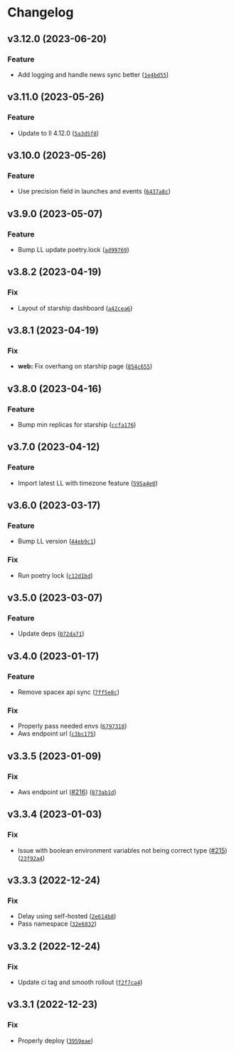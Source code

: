# Changelog

<!--next-version-placeholder-->

## v3.12.0 (2023-06-20)

### Feature

* Add logging and handle news sync better ([`1e4bd55`](https://github.com/ItsCalebJones/SpaceLaunchNow-Server/commit/1e4bd55e6763c1ed4e2cd2d6b72fea5453e309ba))

## v3.11.0 (2023-05-26)
### Feature
* Update to ll 4.12.0 ([`5a3d5f8`](https://github.com/ItsCalebJones/SpaceLaunchNow-Server/commit/5a3d5f8cfa58780a942aee5256c281926d8f06fd))

## v3.10.0 (2023-05-26)
### Feature
* Use precision field in launches and events ([`6437a8c`](https://github.com/ItsCalebJones/SpaceLaunchNow-Server/commit/6437a8cd4705db233ee81610622bc26c79e47116))

## v3.9.0 (2023-05-07)
### Feature
* Bump LL update poetry.lock ([`ad99769`](https://github.com/ItsCalebJones/SpaceLaunchNow-Server/commit/ad99769f589742f31db3a502cb52bf6f40234d60))

## v3.8.2 (2023-04-19)
### Fix
* Layout of starship dashboard ([`a42cea6`](https://github.com/ItsCalebJones/SpaceLaunchNow-Server/commit/a42cea6c9f5006450ec7d0fe1ceb1faee025b0f9))

## v3.8.1 (2023-04-19)
### Fix
* **web:** Fix overhang on starship page ([`854c655`](https://github.com/ItsCalebJones/SpaceLaunchNow-Server/commit/854c655de48e12ea13bffa3593690b243c253f8c))

## v3.8.0 (2023-04-16)
### Feature
* Bump min replicas for starship ([`ccfa176`](https://github.com/ItsCalebJones/SpaceLaunchNow-Server/commit/ccfa176ec3339a75bc18cfa714a5cc5791148c1c))

## v3.7.0 (2023-04-12)
### Feature
* Import latest LL with timezone feature ([`595a4e0`](https://github.com/ItsCalebJones/SpaceLaunchNow-Server/commit/595a4e01fb866e3e530c077b3708f38532c2761e))

## v3.6.0 (2023-03-17)
### Feature
* Bump LL version ([`44eb9c1`](https://github.com/ItsCalebJones/SpaceLaunchNow-Server/commit/44eb9c1778e7d90058aade19992d9e39957d12c3))

### Fix
* Run poetry lock ([`c12d1bd`](https://github.com/ItsCalebJones/SpaceLaunchNow-Server/commit/c12d1bd9ba4fa03675554b40b617d9314520bf03))

## v3.5.0 (2023-03-07)
### Feature
* Update deps ([`072da71`](https://github.com/ItsCalebJones/SpaceLaunchNow-Server/commit/072da71895acea3679aede6730586921eb51d5d7))

## v3.4.0 (2023-01-17)
### Feature
* Remove spacex api sync ([`7ff5e8c`](https://github.com/ItsCalebJones/SpaceLaunchNow-Server/commit/7ff5e8c1ede101c77c3a8fcbea2d3cfdfc1416e3))

### Fix
* Properly pass needed envs ([`6797318`](https://github.com/ItsCalebJones/SpaceLaunchNow-Server/commit/679731839c4a04b667d5f268f4fea006d32d7d6c))
* Aws endpoint url ([`c3bc175`](https://github.com/ItsCalebJones/SpaceLaunchNow-Server/commit/c3bc175c290f77622d25c06bf47843033b04b5be))

## v3.3.5 (2023-01-09)
### Fix
* Aws endpoint url ([#216](https://github.com/ItsCalebJones/SpaceLaunchNow-Server/issues/216)) ([`873ab1d`](https://github.com/ItsCalebJones/SpaceLaunchNow-Server/commit/873ab1d5dd689d6a8e610285bdb472c3414e57be))

## v3.3.4 (2023-01-03)
### Fix
* Issue with boolean environment variables not being correct type ([#215](https://github.com/ItsCalebJones/SpaceLaunchNow-Server/issues/215)) ([`23f92a4`](https://github.com/ItsCalebJones/SpaceLaunchNow-Server/commit/23f92a4bbc738b371cbecf0bfd5bad49289e19fb))

## v3.3.3 (2022-12-24)
### Fix
* Delay using self-hosted ([`2e614b8`](https://github.com/ItsCalebJones/SpaceLaunchNow-Server/commit/2e614b80578bba4ae8a1ebb66d8b08beb04a9d6c))
* Pass namespace ([`32e6832`](https://github.com/ItsCalebJones/SpaceLaunchNow-Server/commit/32e6832c2b4034151a35b066bf2737fb320cddc3))

## v3.3.2 (2022-12-24)
### Fix
* Update ci tag and smooth rollout ([`f2f7ca4`](https://github.com/ItsCalebJones/SpaceLaunchNow-Server/commit/f2f7ca4e051ca1c2e43a20d188a660910180f263))

## v3.3.1 (2022-12-23)
### Fix
* Properly deploy ([`3959eae`](https://github.com/ItsCalebJones/SpaceLaunchNow-Server/commit/3959eae82b84e595b4ae2a916c14902cc59af8f0))
